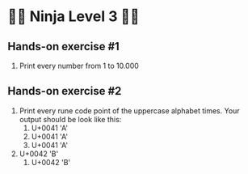 <h1>🥷🏻 Ninja Level 3 🥷🏻</h1>

<h2>Hands-on exercise #1</h2>

1. Print every number from 1 to 10.000

<h2>Hands-on exercise #2</h2>

1. Print every rune code point of the uppercase alphabet times.
Your output should be look like this:
   1. U+0041 'A'
   2. U+0041 'A'
   3. U+0041 'A'
2. U+0042 'B'
   1. U+0042 'B'
   
